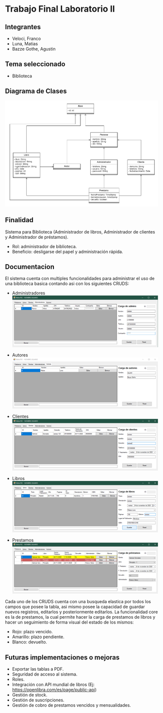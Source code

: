 # Trabajo Final Laboratorio II

## Integrantes
* Veloci, Franco
* Luna, Matias
* Bazze Gothe, Agustin

## Tema seleccionado
* Biblioteca

## Diagrama de Clases
![Diagrama de clases biblioteca](new.png)

## Finalidad
Sistema para Biblioteca (Administrador de libros, Administrador de clientes y Administrador de préstamos).
* Rol: administrador de biblioteca.
* Beneficio: desligarse del papel y administración rápida.

## Documentacion
El sistema cuenta con multiples funcionalidades para administrar el uso de una biblioteca basica contando asi con los siguientes CRUDS:
* Administradores
![Diagrama de clases biblioteca](doc/admin_captura.png)

* Autores
![Diagrama de clases biblioteca](doc/autores_captura.png)

* Clientes
![Diagrama de clases biblioteca](doc/clientes_captura.png)

* Libros
![Diagrama de clases biblioteca](doc/libros_captura.png)

* Prestamos
![Diagrama de clases biblioteca](doc/prestamos_captura.png)

Cada uno de los CRUDS cuenta con una busqueda elastica por todos los campos que posee la tabla, asi mismo posee la capacidad de guardar nuevos registros, editarlos y posteriormente editarlos. La funcionalidad core es la de prestamos, la cual permite hacer la carga de prestamos de libros y hacer un seguimiento de forma visual del estado de los mismos:
* Rojo: plazo vencido.
* Amarillo: plazo pendiente.
* Blanco: devuelto.

## Futuras implementaciones o mejoras
* Exportar las tablas a PDF.
* Seguridad de acceso al sistema.
* Roles.
* Integración con API mundial de libros (Ej: https://openlibra.com/es/page/public-api)
* Gestión de stock.
* Gestión de suscripciones.
* Gestión de cobro de prestamos vencidos y mensualidades.
